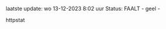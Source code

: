 laatste update: 
wo 13-12-2023  8:02   uur 
Status: FAALT - geel - 
<div class="service Y">httpstat</div>